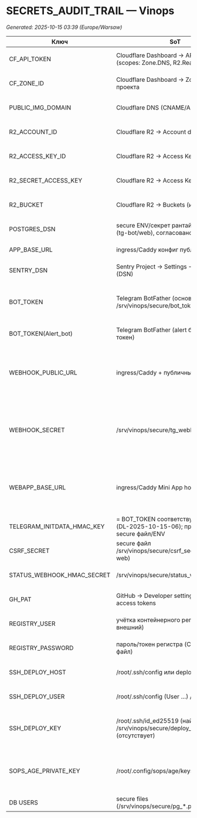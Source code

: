 # SECRETS_AUDIT_TRAIL — Vinops
_Generated: 2025-10-15 03:39 (Europe/Warsaw)_

| Ключ | SoT | SoT-value (fingerprint/URL) | Runtime evidence (из EVD) | Owner |
| --- | --- | --- | --- | --- |
| CF_API_TOKEN | Cloudflare Dashboard → API Tokens (scopes: Zone.DNS, R2.Read/Write) | TXT sha256=8c9014a21af441b42328190f53471943d624a1dbef0128c328f656c30df168ac len=8 | - ENVFILE: NOT_FOUND;- /proc/22164: NOT_FOUND;- container:caddy : NOT_FOUND;- container:web   : NOT_FOUND;- container:dev   : NOT_FOUND  | Ops Lead (root@host) |
| CF_ZONE_ID | Cloudflare Dashboard → Zones → зона проекта | TXT sha256=8c9014a21af441b42328190f53471943d624a1dbef0128c328f656c30df168ac len=8 | - ENVFILE: NOT_FOUND;- /proc/22164: NOT_FOUND;- container:caddy : NOT_FOUND;- container:web   : NOT_FOUND;- container:dev   : NOT_FOUND  | Ops Lead (root@host) |
| PUBLIC_IMG_DOMAIN | Cloudflare DNS (CNAME/A public CDN) | TXT sha256=8c9014a21af441b42328190f53471943d624a1dbef0128c328f656c30df168ac len=8 | - ENVFILE: NOT_FOUND;- /proc/22164: NOT_FOUND;- container:caddy : NOT_FOUND;- container:web   : NOT_FOUND;- container:dev   : NOT_FOUND  | Ops Lead (root@host) |
| R2_ACCOUNT_ID | Cloudflare R2 → Account details | TXT sha256=8c9014a21af441b42328190f53471943d624a1dbef0128c328f656c30df168ac len=8 | - ENVFILE: NOT_FOUND;- /proc/22164: NOT_FOUND;- container:caddy : NOT_FOUND;- container:web   : NOT_FOUND;- container:dev   : NOT_FOUND  | Ops Lead (root@host) |
| R2_ACCESS_KEY_ID | Cloudflare R2 → Access Keys | TXT sha256=8c9014a21af441b42328190f53471943d624a1dbef0128c328f656c30df168ac len=8 | - ENVFILE: NOT_FOUND;- /proc/22164: NOT_FOUND;- container:caddy : NOT_FOUND;- container:web   : NOT_FOUND;- container:dev   : NOT_FOUND  | Ops Lead (root@host) |
| R2_SECRET_ACCESS_KEY | Cloudflare R2 → Access Keys (secret) | TXT sha256=8c9014a21af441b42328190f53471943d624a1dbef0128c328f656c30df168ac len=8 | - ENVFILE: NOT_FOUND;- /proc/22164: NOT_FOUND;- container:caddy : NOT_FOUND;- container:web   : NOT_FOUND;- container:dev   : NOT_FOUND  | Ops Lead (root@host) |
| R2_BUCKET | Cloudflare R2 → Buckets (имя) | TXT sha256=8c9014a21af441b42328190f53471943d624a1dbef0128c328f656c30df168ac len=8 | - ENVFILE: NOT_FOUND;- /proc/22164: NOT_FOUND;- container:caddy : NOT_FOUND;- container:web   : NOT_FOUND;- container:dev   : NOT_FOUND  | Ops Lead (root@host) |
| POSTGRES_DSN | secure ENV/секрет рантайма сервиса (tg-bot/web), согласовано с БД | TXT sha256=8c9014a21af441b42328190f53471943d624a1dbef0128c328f656c30df168ac len=8 | - ENVFILE: NOT_FOUND;- /proc/22164: NOT_FOUND;- container:caddy : NOT_FOUND;- container:web   : NOT_FOUND;- container:dev   : NOT_FOUND  | DBA/Ops (root@host) |
| APP_BASE_URL | ingress/Caddy конфиг публичного сайта | https://miniapp.vinops.online | - ENVFILE: NOT_FOUND;- /proc/22164: NOT_FOUND;- container:caddy : NOT_FOUND;- container:web   : NOT_FOUND;- container:dev   : NOT_FOUND;- URL probe: url=EMPTY  | Web Lead (ops) |
| SENTRY_DSN | Sentry Project → Settings → Client Keys (DSN) | TXT sha256=8c9014a21af441b42328190f53471943d624a1dbef0128c328f656c30df168ac len=8 | - ENVFILE: NOT_FOUND;- /proc/22164: NOT_FOUND;- container:caddy : NOT_FOUND;- container:web   : NOT_FOUND;- container:dev   : NOT_FOUND  | Web Lead (ops) |
| BOT_TOKEN | Telegram BotFather (основной бот); host: /srv/vinops/secure/bot_token.secret | TXT sha256=5f44f2484b4249cfd645607fd1a4db0dbde87bb2ba6ab709287e8f801fcdddc2 len=46; secure:/srv/vinops/secure/bot_token.secret sha256=5f44f2484b4249cfd645607fd1a4db0dbde87bb2ba6ab709287e8f801fcdddc2 len=46 (normalized) | - ENVFILE: NOT_FOUND;- /proc/22164: NOT_FOUND;- container:caddy : NOT_FOUND;- container:web   : NOT_FOUND;- container:dev   : NOT_FOUND;- secure:/srv/vinops/secure/bot_token.secret sha256=a933b15ec816154419f6a1591fec7a919f91f1f5481701c8694538abc92230ca len=47  | Product/Ops (bot) |
| BOT_TOKEN(Alert_bot) | Telegram BotFather (alert бот, отдельный токен) | TXT sha256=8c9014a21af441b42328190f53471943d624a1dbef0128c328f656c30df168ac len=8; SoT=BotFather | - ENVFILE: NOT_FOUND;- /proc/22164: NOT_FOUND;- container:caddy : NOT_FOUND;- container:web   : NOT_FOUND;- container:dev   : NOT_FOUND  | SRE/Ops |
| WEBHOOK_PUBLIC_URL | ingress/Caddy + публичный DNS | https://tg.vinops.online/tg-webhook | - ENVFILE: sha256=5227011b5d2f7ac3d742c8c3c6462079b38a5c81959158dc4be73785a083caf1 len=35;- /proc/22164: sha256=5227011b5d2f7ac3d742c8c3c6462079b38a5c81959158dc4be73785a083caf1 len=35;- container:caddy : NOT_FOUND;- container:web   : NOT_FOUND;- container:dev   : NOT_FOUND;- URL probe: dns=[2606:4700:3030::6815:196d 2606:4700:3033::ac43:8608] http_code=403  | Ops Lead (root@host) |
| WEBHOOK_SECRET | /srv/vinops/secure/tg_webhook.secret | TXT sha256=914589bfe69e94954ab91ba8da5264569f5a6902bd72f58586dc7b8f9de06cf1 len=32; secure:/srv/vinops/secure/tg_webhook.secret sha256=914589bfe69e94954ab91ba8da5264569f5a6902bd72f58586dc7b8f9de06cf1 len=32 | - ENVFILE: sha256=914589bfe69e94954ab91ba8da5264569f5a6902bd72f58586dc7b8f9de06cf1 len=32;- /proc/22164: sha256=914589bfe69e94954ab91ba8da5264569f5a6902bd72f58586dc7b8f9de06cf1 len=32;- container:caddy : NOT_FOUND;- container:web   : NOT_FOUND;- container:dev   : NOT_FOUND;- secure:/srv/vinops/secure/tg_webhook.secret sha256=914589bfe69e94954ab91ba8da5264569f5a6902bd72f58586dc7b8f9de06cf1 len=32  | Ops Lead (root@host) |
| WEBAPP_BASE_URL | ingress/Caddy Mini App host | https://miniapp.vinops.online | - ENVFILE: sha256=e8fe8d46193aaf4fb7f9de778a3e705125084db93c05ca2af8f6ca16f1d671c0 len=29;- /proc/22164: sha256=e8fe8d46193aaf4fb7f9de778a3e705125084db93c05ca2af8f6ca16f1d671c0 len=29;- container:caddy : NOT_FOUND;- container:web   : NOT_FOUND;- container:dev   : NOT_FOUND;- URL probe: dns=[2606:4700:3033::ac43:8608 2606:4700:3030::6815:196d] http_code=404  | Web Lead (ops) |
| TELEGRAM_INITDATA_HMAC_KEY | = BOT_TOKEN соответствующего бота (DL-2025-10-15-06); при override — secure файл/ENV | SAME-AS BOT_TOKEN; TXT sha256=5f44f2484b4249cfd645607fd1a4db0dbde87bb2ba6ab709287e8f801fcdddc2 len=46 | - ENVFILE: NOT_FOUND;- /proc/22164: NOT_FOUND;- container:caddy : NOT_FOUND;- container:web   : NOT_FOUND;- container:dev   : NOT_FOUND  | Product/Ops (bot) |
| CSRF_SECRET | secure файл /srv/vinops/secure/csrf_secret (или ENV web) | TXT sha256=8c9014a21af441b42328190f53471943d624a1dbef0128c328f656c30df168ac len=8 | - ENVFILE: NOT_FOUND;- /proc/22164: NOT_FOUND;- container:caddy : NOT_FOUND;- container:web   : NOT_FOUND;- container:dev   : NOT_FOUND  | Web Lead (ops) |
| STATUS_WEBHOOK_HMAC_SECRET | /srv/vinops/secure/status_webhook.secret | TXT sha256=8c9014a21af441b42328190f53471943d624a1dbef0128c328f656c30df168ac len=8 | - ENVFILE: NOT_FOUND;- /proc/22164: NOT_FOUND;- container:caddy : NOT_FOUND;- container:web   : NOT_FOUND;- container:dev   : NOT_FOUND  | SRE/Ops |
| GH_PAT | GitHub → Developer settings → Personal access tokens | TXT sha256=8c9014a21af441b42328190f53471943d624a1dbef0128c328f656c30df168ac len=8 | - ENVFILE: NOT_FOUND;- /proc/22164: NOT_FOUND;- container:caddy : NOT_FOUND;- container:web   : NOT_FOUND;- container:dev   : NOT_FOUND  | Org Admin / DevOps |
| REGISTRY_USER | учётка контейнерного регистра (GHCR/внешний) | TXT sha256=8c9014a21af441b42328190f53471943d624a1dbef0128c328f656c30df168ac len=8; docker_config=131 | - ENVFILE: NOT_FOUND;- /proc/22164: NOT_FOUND;- container:caddy : NOT_FOUND;- container:web   : NOT_FOUND;- container:dev   : NOT_FOUND  | DevOps |
| REGISTRY_PASSWORD | пароль/токен регистра (CI secret/secure файл) | TXT sha256=8c9014a21af441b42328190f53471943d624a1dbef0128c328f656c30df168ac len=8; docker_config=131 | - ENVFILE: NOT_FOUND;- /proc/22164: NOT_FOUND;- container:caddy : NOT_FOUND;- container:web   : NOT_FOUND;- container:dev   : NOT_FOUND  | DevOps |
| SSH_DEPLOY_HOST | /root/.ssh/config или deploy inventory | TXT sha256=8c9014a21af441b42328190f53471943d624a1dbef0128c328f656c30df168ac len=8 | - ENVFILE: NOT_FOUND;- /proc/22164: NOT_FOUND;- container:caddy : NOT_FOUND;- container:web   : NOT_FOUND;- container:dev   : NOT_FOUND  | Ops |
| SSH_DEPLOY_USER | /root/.ssh/config (User …) / CI | TXT sha256=8c9014a21af441b42328190f53471943d624a1dbef0128c328f656c30df168ac len=8 | - ENVFILE: NOT_FOUND;- /proc/22164: NOT_FOUND;- container:caddy : NOT_FOUND;- container:web   : NOT_FOUND;- container:dev   : NOT_FOUND  | Ops |
| SSH_DEPLOY_KEY | /root/.ssh/id_ed25519 (найден) или /srv/vinops/secure/deploy_key (отсутствует) | TXT sha256=8c9014a21af441b42328190f53471943d624a1dbef0128c328f656c30df168ac len=8; candidate_file=/root/.ssh/id_ed25519 | - ENVFILE: NOT_FOUND;- /proc/22164: NOT_FOUND;- container:caddy : NOT_FOUND;- container:web   : NOT_FOUND;- container:dev   : NOT_FOUND;- secure:/srv/vinops/secure/deploy_key NOT_FOUND;- secure:/root/.ssh/id_ed25519 sha256=b79805158388f2218695cfb5e3068f0683f4e03fcf7a6f1bab797ead250c37b7 len=411  | Ops (root@host) |
| SOPS_AGE_PRIVATE_KEY | /root/.config/sops/age/keys.txt (найден) | file:/root/.config/sops/age/keys.txt sha256=c43222cc0aebba0d70e74d3492f95720f4880b57610b23a19a3426ca93d7bf1d len=189 | - ENVFILE: NOT_FOUND;- /proc/22164: NOT_FOUND;- container:caddy : NOT_FOUND;- container:web   : NOT_FOUND;- container:dev   : NOT_FOUND;- secure:/root/.config/sops/age/keys.txt sha256=c43222cc0aebba0d70e74d3492f95720f4880b57610b23a19a3426ca93d7bf1d len=189;- secure:/root/.age/key.txt NOT_FOUND;- secure:/srv/vinops/secure/age.key NOT_FOUND  | Ops (root@host) |
| DB USERS | secure files (/srv/vinops/secure/pg_*.password) | sha256/len per-user | — | DBA/Ops |
